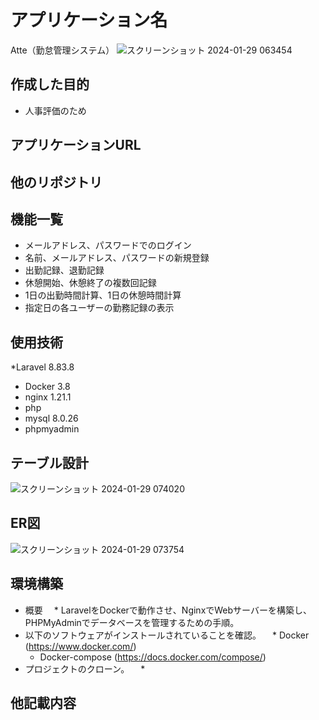 # アプリケーション名
Atte（勤怠管理システム）
![スクリーンショット 2024-01-29 063454](https://github.com/yuusakuhariya/Atte/assets/137383906/46250c53-df24-4b2c-9b67-d46906c403a8)


## 作成した目的
* 人事評価のため


## アプリケーションURL



## 他のリポジトリ



## 機能一覧
* メールアドレス、パスワードでのログイン
* 名前、メールアドレス、パスワードの新規登録
* 出勤記録、退勤記録
* 休憩開始、休憩終了の複数回記録
* 1日の出勤時間計算、1日の休憩時間計算
* 指定日の各ユーザーの勤務記録の表示

## 使用技術
*Laravel 8.83.8
* Docker 3.8
* nginx 1.21.1
* php 
* mysql 8.0.26
* phpmyadmin


## テーブル設計
![スクリーンショット 2024-01-29 074020](https://github.com/yuusakuhariya/Atte/assets/137383906/d0280df1-4c05-4944-9574-2cb8bb0a0e6d)


## ER図
![スクリーンショット 2024-01-29 073754](https://github.com/yuusakuhariya/Atte/assets/137383906/81b8bd04-7a63-41d1-abef-77b79c871a4c)


## 環境構築
* 概要
　* LaravelをDockerで動作させ、NginxでWebサーバーを構築し、PHPMyAdminでデータベースを管理するための手順。
* 以下のソフトウェアがインストールされていることを確認。
　* Docker (https://www.docker.com/)
  * Docker-compose (https://docs.docker.com/compose/)
* プロジェクトのクローン。
　* 


## 他記載内容
